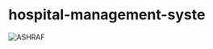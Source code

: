# hospital-management-syste
![ASHRAF](https://github.com/ashrafmt/hospital-management-syste/assets/94268368/dae7f8ee-f67c-4857-bac7-1abd4a70ada7)
